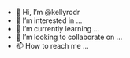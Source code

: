- 👋 Hi, I’m @kellyrodr
- 👀 I’m interested in ...
- 🌱 I’m currently learning ...
- 💞️ I’m looking to collaborate on ...
- 📫 How to reach me ...

<!---
kellyrodr/kellyrodr is a ✨ special ✨ repository because its `README.md` (this file) appears on your GitHub profile.
You can click the Preview link to take a look at your changes.
--->
